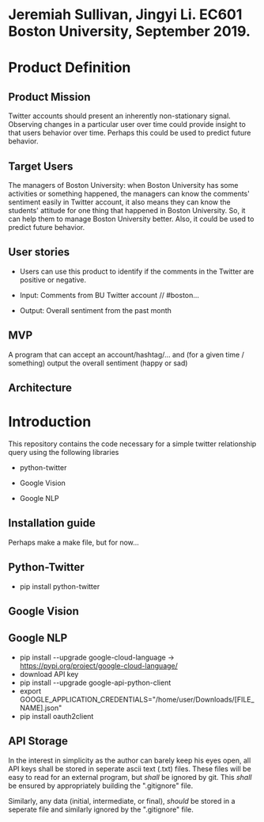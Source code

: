 # Jeremiah Sullivan, Jingyi Li. EC601 Boston University, September 2019. 
# Product Definition

## Product Mission
Twitter accounts should present an inherently non-stationary signal. Observing changes in a particular user over time could provide insight to that users behavior over time. Perhaps this could be used to predict future behavior. 

## Target Users
The managers of Boston University: when Boston University has some activities or something happened, the managers can know the comments' sentiment easily in Twitter account, it also means they can know the students' attitude for one thing that happened in Boston University. So, it can help them to manage Boston University better. Also, it could be used to predict future behavior.

## User stories
- Users can use this product to identify if the comments in the Twitter are positive or negative.

- Input:  Comments from BU Twitter account // #boston… 

- Output: Overall sentiment from the past month

## MVP
A program that can accept an account/hashtag/… and (for a given time / something) output the overall sentiment (happy or sad)

## Architecture 


# Introduction
This repository contains the code necessary for a simple twitter relationship query using the following libraries
- python-twitter

- Google Vision

-  Google NLP

## Installation guide

Perhaps make a make file, but for now... 

## Python-Twitter

- pip install python-twitter

## Google Vision

## Google NLP
- pip install --upgrade google-cloud-language -> https://pypi.org/project/google-cloud-language/
- download API key
- pip install --upgrade google-api-python-client
- export GOOGLE_APPLICATION_CREDENTIALS="/home/user/Downloads/[FILE_NAME].json"
- pip install oauth2client


## API Storage

In the interest in simplicity as the author can barely keep his eyes open, all API keys shall be stored in seperate ascii text (.txt) files. 
These files will be easy to read for an external program, but *shall* be ignored by git. 
This *shall* be ensured by appropriately building the ".gitignore" file. 

Similarly, any data (initial, intermediate, or final), *should* be stored in a seperate file and similarly ignored by the ".gitignore" file.  
